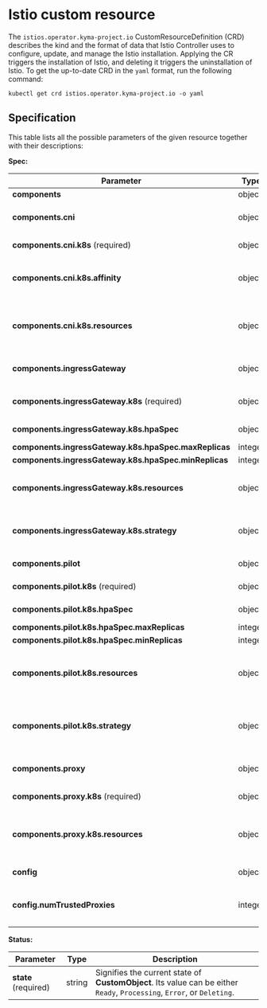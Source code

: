 # Istio custom resource

The `istios.operator.kyma-project.io` CustomResourceDefinition (CRD) describes the kind and the format of data that Istio Controller uses to configure, update, and manage the Istio installation. Applying the CR triggers the installation of Istio, and deleting it triggers the uninstallation of Istio. To get the up-to-date CRD in the `yaml` format, run the following command:

```shell
kubectl get crd istios.operator.kyma-project.io -o yaml
```

## Specification

This table lists all the possible parameters of the given resource together with their descriptions:


**Spec:**

| Parameter | Type | Description |
| ---- | ----------- | ---- |
| **components**  | object |  |
| **components.cni**  | object | Defines component configuration for Istio CNI DaemonSet. |
| **components.cni.k8s** (required) | object | Represents a subset of [KubernetesResourcesSpec](https://istio.io/latest/docs/reference/config/istio.operator.v1alpha1/#KubernetesResourcesSpec). |
| **components.cni.k8s.affinity**  | object | Affinity is a group of affinity scheduling rules. To learn more, read the [Istio documentation](https://istio.io/latest/docs/reference/config/istio.operator.v1alpha1/#Affinity).|
| **components.cni.k8s.resources**  | object | Defines [Kubernetes resources configuration](https://kubernetes.io/docs/concepts/configuration/manage-resources-containers/). For more information, read about Resources in the [Istio documentation](https://istio.io/latest/docs/reference/config/istio.operator.v1alpha1/#Resources ). |
| **components.ingressGateway**  | object | Defines component configurations for Istio Ingress Gateway. |
| **components.ingressGateway.k8s** (required) | object | KubernetesResourcesConfig is a subset of [KubernetesResourcesSpec](https://istio.io/latest/docs/reference/config/istio.operator.v1alpha1/#KubernetesResourcesSpec). |
| **components.ingressGateway.k8s.hpaSpec**  | object | Defines configuration for HorizontalPodAutoscaler. |
| **components.ingressGateway.k8s.hpaSpec.maxReplicas**  | integer |  |
| **components.ingressGateway.k8s.hpaSpec.minReplicas**  | integer |  |
| **components.ingressGateway.k8s.resources**  | object | Defines [Kubernetes resources configuration](https://kubernetes.io/docs/concepts/configuration/manage-resources-containers/). To learn more, read the [Istio documentation](https://istio.io/latest/docs/reference/config/istio.operator.v1). |
| **components.ingressGateway.k8s.strategy**  | object | Defines the rolling update strategy. To learn more, read about the [Istio Deployment Strategy](https://istio.io/latest/docs/reference/config/istio.operator.v1alpha1/#DeploymentStrategy). |
| **components.pilot**  | object | Defines component configuration for Istiod. |
| **components.pilot.k8s** (required) | object | Represents a subset of [KubernetesResourcesSpec](https://istio.io/latest/docs/reference/config/istio.operator.v1alpha1/#KubernetesResourcesSpec). |
| **components.pilot.k8s.hpaSpec**  | object | Defines configuration for HorizontalPodAutoscaler. |
| **components.pilot.k8s.hpaSpec.maxReplicas**  | integer |  |
| **components.pilot.k8s.hpaSpec.minReplicas**  | integer |  |
| **components.pilot.k8s.resources**  | object | Defines [Kubernetes resources configuration](https://kubernetes.io/docs/concepts/configuration/manage-resources-containers/). For more information, read about Resources in the [Istio documentation](https://istio.io/latest/docs/reference/config/istio.operator.v1alpha1/#Resources). |
| **components.pilot.k8s.strategy**  | object | Defines the rolling update strategy. To learn more, read about DeploymentStrategy in the [Istio documentation](https://istio.io/latest/docs/reference/config/istio.operator.v1alpha1/#DeploymentStrategy). |
| **components.proxy**  | object | Defines component configuration for the Istio proxy sidecar. |
| **components.proxy.k8s** (required) | object | Represents a subset of [KubernetesResourcesSpec](https://istio.io/latest/docs/reference/config/istio.operator.v1alpha1/#KubernetesResourcesSpec). |
| **components.proxy.k8s.resources**  | object | Defines [Kubernetes resources configuration](https://kubernetes.io/docs/concepts/configuration/manage-resources-containers/). To learn more, read about Resources in the [Istio documnetation](https://istio.io/latest/docs/reference/config/istio.operator.v1alpha1/#Resources).|
| **config**  | object | Specifies the configuration for the Istio installation. |
| **config.numTrustedProxies**  | integer | Defines the number of trusted proxies deployed in front of the Istio gateway proxy. |

**Status:**

| Parameter | Type | Description |
| ---- | ----------- | ---- |
| **state** (required) | string | Signifies the current state of **CustomObject**. Its value can be either `Ready`, `Processing`, `Error`, or `Deleting`. |